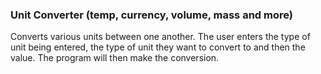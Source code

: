 ### Unit Converter (temp, currency, volume, mass and more)

Converts various units between one another. The user enters the type of unit
being entered, the type of unit they want to convert to and then the value. The
program will then make the conversion.